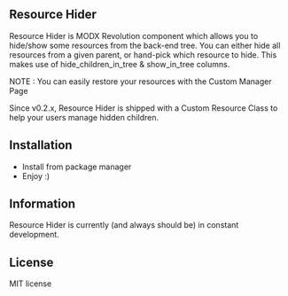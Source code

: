 ## Resource Hider

Resource Hider is MODX Revolution component which allows you to hide/show some resources from the back-end tree.
You can either hide all resources from a given parent, or hand-pick which resource to hide.
This makes use of hide_children_in_tree & show_in_tree columns.

NOTE : You can easily restore your resources with the Custom Manager Page

Since v0.2.x, Resource Hider is shipped with a Custom Resource Class to help your users manage hidden children.

## Installation

* Install from package manager
* Enjoy :)

## Information

Resource Hider is currently (and always should be) in constant development.

## License

MIT license
